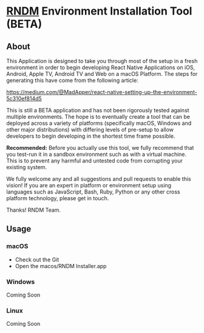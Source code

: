 # [RNDM](https://www.rndm.com) Environment Installation Tool (BETA)

## About

This Application is designed to take you through most of the setup in a fresh environment in order to begin developing React Native Applications on iOS, Android, Apple TV, Android TV and Web on a macOS Platform. The steps for generating this have come from the following article:

https://medium.com/@MadApper/react-native-setting-up-the-environment-5c310ef814d5

This is still a BETA application and has not been rigorously tested against multiple environments. The hope is to eventually create a tool that can be deployed across a variety of platforms (specifically macOS, Windows and other major distributions) with differing levels of pre-setup to allow developers to begin developing in the shortest time frame possible.

**Recommended:** Before you actually use this tool, we fully recommend that you test-run it in a sandbox environment such as with a virtual machine. This is to prevent any harmful and untested code from corrupting your existing system.

We fully welcome any and all suggestions and pull requests to enable this vision! If you are an expert in platform or environment setup using languages such as JavaScript, Bash, Ruby, Python or any other cross platform technology, please get in touch.

Thanks! RNDM Team.

## Usage

### macOS

- Check out the Git
- Open the macos/RNDM Installer.app

### Windows

Coming Soon

### Linux

Coming Soon
